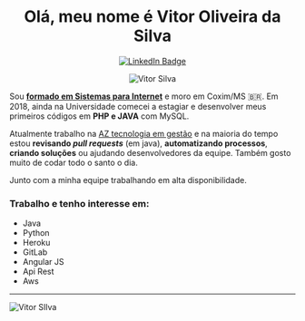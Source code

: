 <div id="badges" align="center">
 
<h1>Olá, meu nome é Vitor Oliveira da Silva</h1>
 
<a href="https://www.linkedin.com/in/vitor-silva-developer/">
    <img src="https://img.shields.io/badge/LinkedIn-blue?style=for-the-badge&logo=linkedin&logoColor=white" alt="LinkedIn Badge"/>
</a>
 
![Vitor Silva](https://github-readme-stats.vercel.app/api?username=vit10load&hide=contribs&count_private=true&show_icons=true&theme=tokyonight)
 
</div>
 
Sou **[formado em Sistemas para Internet](https://github.com/vit10load/vit10load/files/9863356/diploma.pdf)** e moro em Coxim/MS :brazil:. Em 2018, ainda na Universidade comecei a estagiar e desenvolver meus primeiros códigos em **PHP e JAVA** com MySQL.
 
Atualmente trabalho na [AZ tecnologia em gestão](https://www.azi.com.br/) e na maioria do tempo estou **revisando *pull requests*** (em java), **automatizando processos**, **criando soluções** ou ajudando desenvolvedores da equipe. Também gosto muito de codar todo o santo o dia.
 
Junto com a minha equipe trabalhando em alta disponibilidade.
 
### Trabalho e tenho interesse em:
 
 - Java
 - Python
 - Heroku
 - GitLab
 - Angular JS
 - Api Rest
 - Aws
 
---

![Vitor SIlva](https://komarev.com/ghpvc/?username=vit10load)
